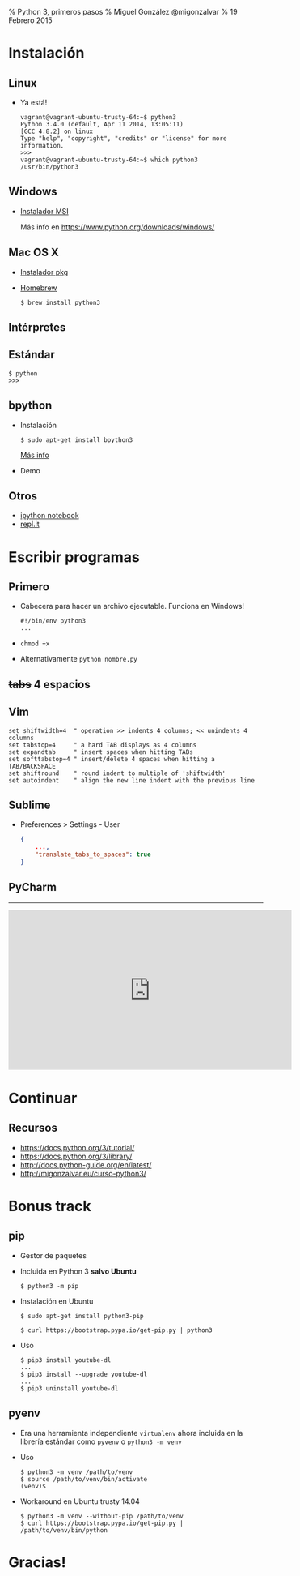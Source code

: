 % Python 3, primeros pasos
% Miguel González @migonzalvar
% 19 Febrero 2015

# Instalación

## Linux

* Ya está!

    ```bash-session
    vagrant@vagrant-ubuntu-trusty-64:~$ python3
    Python 3.4.0 (default, Apr 11 2014, 13:05:11) 
    [GCC 4.8.2] on linux
    Type "help", "copyright", "credits" or "license" for more information.
    >>> 
    vagrant@vagrant-ubuntu-trusty-64:~$ which python3
    /usr/bin/python3
    ```

## Windows

* [Instalador MSI](https://www.python.org/ftp/python/3.4.2/python-3.4.2.amd64.msi)

    Más info en https://www.python.org/downloads/windows/

## Mac OS X

* [Instalador pkg](https://www.python.org/ftp/python/3.4.2/python-3.4.2-macosx10.6.pkg)

* [Homebrew](http://brew.sh/)

    ```shell-session
    $ brew install python3
    ```

## Intérpretes

## Estándar

```shell-session
$ python
>>>
```

## bpython

* Instalación

    ```shell-session
    $ sudo apt-get install bpython3
    ```

    [Más info](http://www.bpython-interpreter.org/)

* Demo

## Otros

* [ipython notebook](http://ipython.org/)
* [repl.it](http://repl.it/languages/Python3)

# Escribir programas

## Primero

* Cabecera para hacer un archivo ejecutable. Funciona en Windows!

    ```
    #!/bin/env python3
    ...
    ```

* `chmod +x`

* Alternativamente `python nombre.py`

## ~~tabs~~ 4 espacios

## Vim

```
set shiftwidth=4  " operation >> indents 4 columns; << unindents 4 columns
set tabstop=4     " a hard TAB displays as 4 columns
set expandtab     " insert spaces when hitting TABs
set softtabstop=4 " insert/delete 4 spaces when hitting a TAB/BACKSPACE
set shiftround    " round indent to multiple of 'shiftwidth'
set autoindent    " align the new line indent with the previous line
```

## Sublime

* Preferences > Settings - User

    ```json
    {
        ...,
        "translate_tabs_to_spaces": true
    }
    ```

## PyCharm

----

<iframe width="560" height="315" src="https://www.youtube.com/embed/639hcsfR4vU" frameborder="0" allowfullscreen></iframe>

# Continuar

## Recursos

* https://docs.python.org/3/tutorial/
* https://docs.python.org/3/library/
* http://docs.python-guide.org/en/latest/
* http://migonzalvar.eu/curso-python3/

# Bonus track

## pip

* Gestor de paquetes

* Incluida en Python 3 **salvo Ubuntu**

    ```shell-session
    $ python3 -m pip
    ```

* Instalación en Ubuntu

    ```shell-session
    $ sudo apt-get install python3-pip
    ```

    ```shell-session
    $ curl https://bootstrap.pypa.io/get-pip.py | python3
    ```

* Uso

    ```shell-session
    $ pip3 install youtube-dl
    ...
    $ pip3 install --upgrade youtube-dl
    ...
    $ pip3 uninstall youtube-dl
    ```

## pyenv

* Era una herramienta independiente `virtualenv` ahora incluida en
  la librería estándar como `pyvenv` o `python3 -m venv`

* Uso

    ```shell-session
    $ python3 -m venv /path/to/venv
    $ source /path/to/venv/bin/activate
    (venv)$ 
    ```

* Workaround en Ubuntu trusty 14.04

    ```shell-session
    $ python3 -m venv --without-pip /path/to/venv
    $ curl https://bootstrap.pypa.io/get-pip.py | /path/to/venv/bin/python
    ```

# Gracias!

